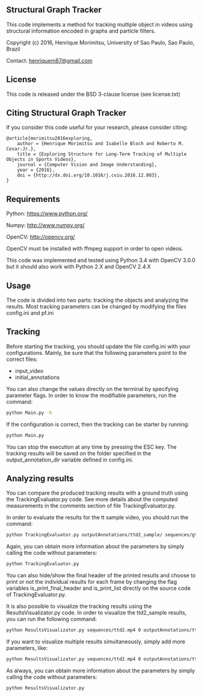 Structural Graph Tracker
------------------------

This code implements a method for tracking multiple object in videos using
structural information encoded in graphs and particle filters.

Copyright (c) 2016, Henrique Morimitsu,
University of Sao Paulo, Sao Paulo, Brazil

Contact: henriquem87@gmail.com

License
-------

This code is released under the BSD 3-clause license (see license.txt)

Citing Structural Graph Tracker
-------------------------------

If you consider this code useful for your research, please consider citing:

    @article{morimitsu2016exploring,
        author = {Henrique Morimitsu and Isabelle Bloch and Roberto M. Cesar-Jr.},
        title = {Exploring Structure for Long-Term Tracking of Multiple Objects in Sports Videos},
        journal = {Computer Vision and Image Understanding},
        year = {2016},
        doi = {http://dx.doi.org/10.1016/j.cviu.2016.12.003},
    }

Requirements
------------

Python: https://www.python.org/

Numpy: http://www.numpy.org/

OpenCV: http://opencv.org/

OpenCV must be installed with ffmpeg support in order to open videos.

This code was implemented and tested using Python 3.4 with OpenCV 3.0.0
but it should also work with Python 2.X and OpenCV 2.4.X

Usage
-----

The code is divided into two parts: tracking the objects and analyzing the
results. Most tracking parameters can be changed by modifying the files
config.ini and pf.ini

Tracking
--------

Before starting the tracking, you should update the file config.ini with your
configurations. Mainly, be sure that the following parameters point to the
correct files:
- input_video
- initial_annotations

You can also change the values directly on the terminal by specifying parameter
flags. In order to know the modifiable parameters, run the command:
```bash
python Main.py -h
```

If the configuration is correct, then the tracking can be starter by running:
```bash
python Main.py
```

You can stop the execution at any time by pressing the ESC key. The tracking
results will be saved on the folder specified in the output_annotation_dir
variable defined in config.ini.

Analyzing results
-----------------

You can compare the produced tracking results with a ground truth using the
TrackingEvaluator.py code. See more details about the computed measurements
in the comments section of file TrackingEvaluator.py.

In order to evaluate the results for the tt sample video, you should run the
command:

```bash
python TrackingEvaluator.py outputAnnotations/ttd2_sample/ sequences/gt_ann/ttd2/ 2 2
```

Again, you can obtain more information about the parameters by simply calling
the code without parameters:

```bash
python TrackingEvaluator.py
```

You can also hide/show the final header of the printed results and choose to
print or not the individual results for each frame by changing the flag
variables is_print_final_header and is_print_list directly on the source code
of TrackingEvaluator.py.

It is also possible to visualize the tracking results using the
ResultsVisualizator.py code. In order to visualize the ttd2_sample
results, you can run the following command:

```bash
python ResultsVisualizator.py sequences/ttd2.mp4 0 outputAnnotations/ttd2_sample/ Sample
```

If you want to visualize multiple results simultaneously, simply add more
parameters, like:

```bash
python ResultsVisualizator.py sequences/ttd2.mp4 0 outputAnnotations/ttd2_sample/ Sample sequences/gt_ann/ttd2/ GT
```

As always, you can obtain more information about the parameters by simply calling
the code without parameters:

```bash
python ResultsVisualizator.py
```
